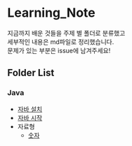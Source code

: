 # Learning_Note

지금까지 배운 것들을 주제 별 폴더로 분류했고<br>
세부적인 내용은 md파일로 정리했습니다.<br>문제가 있는 부분은 issue에 남겨주세요!

## Folder List

### Java

* [자바 설치](Java/1_installJava/installJava.md)
* [자바 시작](Java/2_startJava/startJava.md)
* 자료형
    * [숫자](Java/3_type/1_number/number.md)
